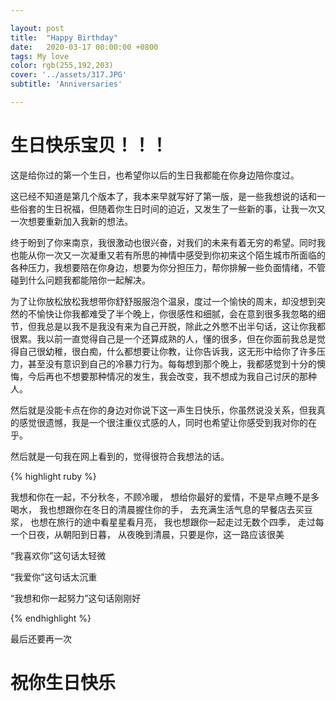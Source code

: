 ```yaml
---

layout: post
title:  "Happy Birthday"
date:   2020-03-17 00:00:00 +0800
tags: My love
color: rgb(255,192,203)
cover: '../assets/317.JPG'
subtitle: 'Anniversaries'

---
```


# 生日快乐宝贝！！！

这是给你过的第一个生日，也希望你以后的生日我都能在你身边陪你度过。

这已经不知道是第几个版本了，我本来早就写好了第一版，是一些我想说的话和一些俗套的生日祝福，但随着你生日时间的迫近，又发生了一些新的事，让我一次又一次想要重新加入我新的想法。

终于盼到了你来南京，我很激动也很兴奋，对我们的未来有着无穷的希望。同时我也能从你一次又一次凝重又若有所思的神情中感受到你初来这个陌生城市所面临的各种压力，我想要陪在你身边，想要为你分担压力，帮你排解一些负面情绪，不管碰到什么问题我都能陪你一起解决。

为了让你放松放松我想带你舒舒服服泡个温泉，度过一个愉快的周末，却没想到突然的不愉快让你我都难受了半个晚上，你很感性和细腻，会在意到很多我忽略的细节，但我总是以我不是我没有来为自己开脱，除此之外憋不出半句话，这让你我都很累。我以前一直觉得自己是一个还算成熟的人，懂的很多，但在你面前我总是觉得自己很幼稚，很白痴，什么都想要让你教，让你告诉我，这无形中给你了许多压力，甚至没有意识到自己的冷暴力行为。每每想到那个晚上，我都感觉到十分的懊悔，今后再也不想要那种情况的发生，我会改变，我不想成为我自己讨厌的那种人。

然后就是没能卡点在你的身边对你说下这一声生日快乐，你虽然说没关系，但我真的感觉很遗憾，我是一个很注重仪式感的人，同时也希望让你感受到我对你的在乎。

然后就是一句我在网上看到的，觉得很符合我想法的话。

{% highlight ruby %}

我想和你在一起，不分秋冬，不顾冷暖，
想给你最好的爱情，不是早点睡不是多喝水，
我也想跟你在冬日的清晨握住你的手，
去充满生活气息的早餐店去买豆浆，
也想在旅行的途中看星星看月亮，
我也想跟你一起走过无数个四季，
走过每一个日夜，从朝阳到日暮，
从夜晚到清晨，只要是你，这一路应该很美

“我喜欢你”这句话太轻微

“我爱你”这句话太沉重

“我想和你一起努力”这句话刚刚好

{% endhighlight %}

最后还要再一次

# 祝你生日快乐



​	

